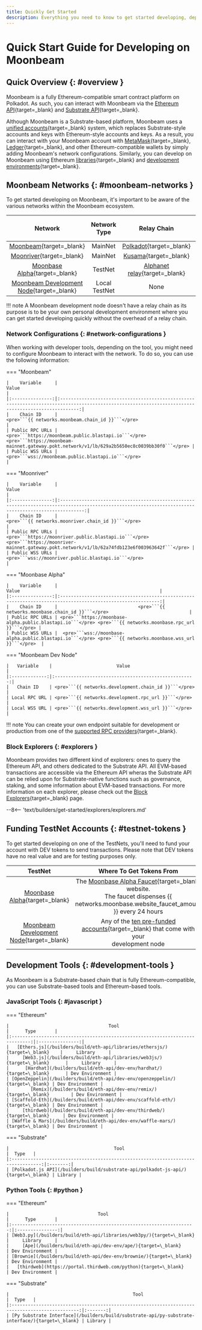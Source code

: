 ```yaml
---
title: Quickly Get Started
description: Everything you need to know to get started developing, deploying, and interacting with smart contracts on Moonbeam.
---
```


# Quick Start Guide for Developing on Moonbeam

## Quick Overview {: #overview }

Moonbeam is a fully Ethereum-compatible smart contract platform on Polkadot. As such, you can interact with Moonbeam via the [Ethereum API](/builders/build/eth-api/){target=\_blank} and [Substrate API](/builders/build/substrate-api/){target=\_blank}.

Although Moonbeam is a Substrate-based platform, Moonbeam uses a [unified accounts](/learn/core-concepts/unified-accounts/){target=\_blank} system, which replaces Substrate-style accounts and keys with Ethereum-style accounts and keys. As a result, you can interact with your Moonbeam account with [MetaMask](/tokens/connect/metamask/){target=\_blank}, [Ledger](/tokens/connect/ledger/){target=\_blank}, and other Ethereum-compatible wallets by simply adding Moonbeam's network configurations. Similarly, you can develop on Moonbeam using Ethereum [libraries](/builders/build/eth-api/libraries/){target=\_blank} and [development environments](/builders/build/eth-api/dev-env/){target=\_blank}.

## Moonbeam Networks {: #moonbeam-networks }

To get started developing on Moonbeam, it's important to be aware of the various networks within the Moonbeam ecosystem.

|                                          Network                                          | Network Type  |                                   Relay Chain                                   | Native Asset Symbol | Native Asset Decimals |
|:-----------------------------------------------------------------------------------------:|:-------------:|:-------------------------------------------------------------------------------:|:-------------------:|:---------------------:|
|           [Moonbeam](/builders/get-started/networks/moonbeam/){target=\_blank}            |    MainNet    |              [Polkadot](https://polkadot.network){target=\_blank}              |        GLMR         |          18           |
|          [Moonriver](/builders/get-started/networks/moonriver/){target=\_blank}           |    MainNet    |                [Kusama](https://kusama.network){target=\_blank}                |        MOVR         |          18           |
|        [Moonbase Alpha](/builders/get-started/networks/moonbase/){target=\_blank}         |    TestNet    | [Alphanet relay](/learn/platform/networks/moonbase#relay-chain){target=\_blank} |         DEV         |          18           |
| [Moonbeam Development Node](/builders/get-started/networks/moonbeam-dev/){target=\_blank} | Local TestNet |                                      None                                       |         DEV         |          18           |

!!! note
    A Moonbeam development node doesn't have a relay chain as its purpose is to be your own personal development environment where you can get started developing quickly without the overhead of a relay chain.

### Network Configurations {: #network-configurations }

When working with developer tools, depending on the tool, you might need to configure Moonbeam to interact with the network. To do so, you can use the following information:

=== "Moonbeam"

    |    Variable     |                                                                        Value                                                                        |
    |:---------------:|:---------------------------------------------------------------------------------------------------------------------------------------------------:|
    |    Chain ID     |                                                  <pre>```{{ networks.moonbeam.chain_id }}```</pre>                                                  |
    | Public RPC URLs | <pre>```https://moonbeam.public.blastapi.io```</pre>  <pre>```https://moonbeam-mainnet.gateway.pokt.network/v1/lb/629a2b5650ec8c0039bb30f0```</pre> |
    | Public WSS URLs |                                                 <pre>```wss://moonbeam.public.blastapi.io```</pre>                                                  |

=== "Moonriver"

    |    Variable     |                                                                         Value                                                                         |
    |:---------------:|:-----------------------------------------------------------------------------------------------------------------------------------------------------:|
    |    Chain ID     |                                                  <pre>```{{ networks.moonriver.chain_id }}```</pre>                                                   |
    | Public RPC URLs | <pre>```https://moonriver.public.blastapi.io```</pre>  <pre>```https://moonriver-mainnet.gateway.pokt.network/v1/lb/62a74fdb123e6f003963642f```</pre> |
    | Public WSS URLs |                                                  <pre>```wss://moonriver.public.blastapi.io```</pre>                                                  |

=== "Moonbase Alpha"

    |    Variable     |                                                    Value                                                    |
    |:---------------:|:-----------------------------------------------------------------------------------------------------------:|
    |    Chain ID     |                              <pre>```{{ networks.moonbase.chain_id }}```</pre>                              |
    | Public RPC URLs | <pre>```https://moonbase-alpha.public.blastapi.io```</pre> <pre>```{{ networks.moonbase.rpc_url }}```</pre> |
    | Public WSS URLs |  <pre>```wss://moonbase-alpha.public.blastapi.io```</pre> <pre>```{{ networks.moonbase.wss_url }}```</pre>  |

=== "Moonbeam Dev Node"

    |   Variable    |                        Value                         |
    |:-------------:|:----------------------------------------------------:|
    |   Chain ID    | <pre>```{{ networks.development.chain_id }}```</pre> |
    | Local RPC URL | <pre>```{{ networks.development.rpc_url }}```</pre>  |
    | Local WSS URL | <pre>```{{ networks.development.wss_url }}```</pre>  |

!!! note
    You can create your own endpoint suitable for development or production from one of the [supported RPC providers](/builders/get-started/endpoints/#endpoint-providers){target=\_blank}.

### Block Explorers {: #explorers }

Moonbeam provides two different kind of explorers: ones to query the Ethereum API, and others dedicated to the Substrate API. All EVM-based transactions are accessible via the Ethereum API wheras the Substrate API can be relied upon for Substrate-native functions such as governance, staking, and some information about EVM-based transactions. For more information on each explorer, please check out the [Block Explorers](/builders/get-started/explorers/){target=\_blank} page.

--8<-- 'text/builders/get-started/explorers/explorers.md'

## Funding TestNet Accounts {: #testnet-tokens }

To get started developing on one of the TestNets, you'll need to fund your account with DEV tokens to send transactions. Please note that DEV tokens have no real value and are for testing purposes only.

|                                          TestNet                                          |                                                                           Where To Get Tokens From                                                                            |
|:-----------------------------------------------------------------------------------------:|:-----------------------------------------------------------------------------------------------------------------------------------------------------------------------------:|
|        [Moonbase Alpha](/builders/get-started/networks/moonbase/){target=\_blank}         | The [Moonbase Alpha Faucet](https://faucet.moonbeam.network){target=\_blank} website. <br> The faucet dispenses {{ networks.moonbase.website_faucet_amount }} every 24 hours |
| [Moonbeam Development Node](/builders/get-started/networks/moonbeam-dev/){target=\_blank} | Any of the [ten pre-funded accounts](/builders/get-started/networks/moonbeam-dev/#pre-funded-development-accounts){target=\_blank} that come with your <br> development node  |

## Development Tools {: #development-tools }

As Moonbeam is a Substrate-based chain that is fully Ethereum-compatible, you can use Substrate-based tools and Ethereum-based tools.

### JavaScript Tools {: #javascript }

=== "Ethereum"

    |                                     Tool                                      |      Type       |
    |:-----------------------------------------------------------------------------:|:---------------:|
    |   [Ethers.js](/builders/build/eth-api/libraries/ethersjs/){target=\_blank}    |     Library     |
    |     [Web3.js](/builders/build/eth-api/libraries/web3js/){target=\_blank}      |     Library     |
    |      [Hardhat](/builders/build/eth-api/dev-env/hardhat/){target=\_blank}      | Dev Environment |
    | [OpenZeppelin](/builders/build/eth-api/dev-env/openzeppelin/){target=\_blank} | Dev Environment |
    |        [Remix](/builders/build/eth-api/dev-env/remix/){target=\_blank}        | Dev Environment |
    | [Scaffold-Eth](/builders/build/eth-api/dev-env/scaffold-eth/){target=\_blank} | Dev Environment |
    |     [thirdweb](/builders/build/eth-api/dev-env/thirdweb/){target=\_blank}     | Dev Environment |
    | [Waffle & Mars](/builders/build/eth-api/dev-env/waffle-mars/){target=\_blank} | Dev Environment |

=== "Substrate"

    |                                       Tool                                        |  Type   |
    |:---------------------------------------------------------------------------------:|:-------:|
    | [Polkadot.js API](/builders/build/substrate-api/polkadot-js-api/){target=\_blank} | Library |

### Python Tools {: #python }

=== "Ethereum"

    |                                 Tool                                 |      Type       |
    |:--------------------------------------------------------------------:|:---------------:|
    | [Web3.py](/builders/build/eth-api/libraries/web3py/){target=\_blank} |     Library     |
    |     [Ape](/builders/build/eth-api/dev-env/ape/){target=\_blank}      | Dev Environment |
    | [Brownie](/builders/build/eth-api/dev-env/brownie/){target=\_blank}  | Dev Environment |
    |   [thirdweb](https://portal.thirdweb.com/python){target=\_blank}    | Dev Environment |

=== "Substrate"

    |                                              Tool                                               |  Type   |
    |:-----------------------------------------------------------------------------------------------:|:-------:|
    | [Py Substrate Interface](/builders/build/substrate-api/py-substrate-interface/){target=\_blank} | Library |
